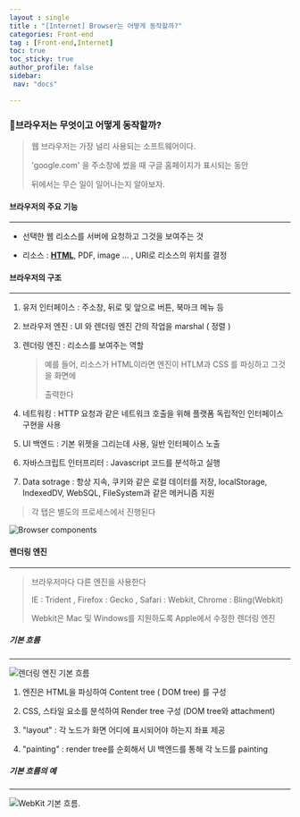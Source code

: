```yaml
---
layout : single
title : "[Internet] Browser는 어떻게 동작할까?"
categories: Front-end
tag : [Front-end,Internet] 
toc: true
toc_sticky: true
author_profile: false
sidebar:
 nav: "docs"

---
```


### :speech_balloon:브라우저는 무엇이고 어떻게 동작할까?

> 웹 브라우저는 가장 널리 사용되는 소프트웨어이다. 
> 
> 'google.com' 을 주소창에 썼을 때 구글 홈페이지가 표시되는 동안  
> 
> 뒤에서는 무슨 일이 일어나는지 알아보자.  

#### 브라우저의 주요 기능

---



- 선택한 웹 리소스를 서버에 요청하고 그것을 보여주는 것 

- 리소스 : **<u>HTML</u>**, PDF, image ...  ,  URI로 리소스의 위치를 결정

#### 브라우저의 구조

---



1. 유저 인터페이스 : 주소창, 뒤로 및 앞으로 버튼, 북마크 메뉴 등

2. 브라우저 엔진 : UI 와 렌더링 엔진 간의 작업을 marshal ( 정렬 )

3. 렌더링 엔진 : 리소스를 보여주는 역할
   
   > 예를 들어, 리소스가 HTML이라면 엔진이 HTLM과 CSS 를 파싱하고 그것을 화면에 
   > 
   > 출력한다

4. 네트워킹 : HTTP 요청과 같은 네트워크 호출을 위해 플랫폼 독립적인 인터페이스 구현을 사용

5. UI 백엔드 : 기본 위젯을 그리는데 사용, 일반 인터페이스 노출

6. 자바스크립트 인터프리터 : Javascript 코드를 분석하고 실행

7. Data sotrage : 항상 지속, 쿠키와 같은 로컬 데이터를 저장, localStorage, IndexedDV, WebSQL, FileSystem과 같은 메커니즘 지원

> 각 탭은 별도의 프로세스에서 진행된다

<img src="https://web-dev.imgix.net/image/T4FyVKpzu4WKF1kBNvXepbi08t52/PgPX6ZMyKSwF6kB8zIhB.png?auto=format" title="" alt="Browser components" data-align="center">

#### 렌더링 엔진

---



> 브라우저마다 다른 엔진을 사용한다
> 
> IE : Trident , Firefox : Gecko , Safari : Webkit, Chrome : Bling(Webkit)
> 
> Webkit은 Mac 및 Windows를 지원하도록 Apple에서 수정한 렌더링 엔진

##### 기본 흐름

---



<img src="https://web-dev.imgix.net/image/T4FyVKpzu4WKF1kBNvXepbi08t52/bPlYx9xODQH4X1KuUNpc.png?auto=format" title="" alt="렌더링 엔진 기본 흐름" data-align="center">

1. 엔진은 HTML을 파싱하여 Content tree ( DOM tree) 를 구성

2. CSS, 스타일 요소를 분석하여 Render tree 구성 (DOM tree와 attachment)

3. "layout" : 각 노드가 화면 어디에 표시되어야 하는지 좌표 제공

4. "painting" : render tree를 순회해서 UI 백엔드를 통해 각 노드를 painting

##### 기본 흐름의 예

---



<img src="https://web-dev.imgix.net/image/T4FyVKpzu4WKF1kBNvXepbi08t52/S9TJhnMX1cu1vrYuQRqM.png?auto=format" title="" alt="WebKit 기본 흐름." data-align="center">
